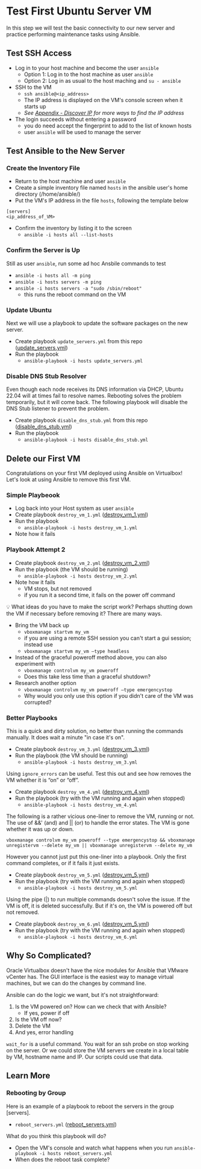 # Test First Ubuntu Server VM
In this step we will test the basic connectivity to our new server and practice performing maintenance tasks using Ansible.

## Test SSH Access
- Log in to your host machine and become the user `ansible`
  - Option 1: Log in to the host machine as user `ansible`
  - Option 2: Log in as usual to the host maching and `su - ansible`
- SSH to the VM
  - `ssh ansible@<ip_address>`
  - The IP address is displayed on the VM's console screen when it starts up
  - *See [Appendix - Discover IP](Appendix_Discover_IP.md) for more ways to find the IP address*
- The login succeeds without entering a password
  - you do need accept the fingerprint to add to the list of known hosts
  - user `ansible` will be used to manage the server

## Test Ansible to the New Server
### Create the Inventory File
- Return to the host machine and user `ansible`
- Create a simple inventory file named `hosts` in the ansible user's home directory (/home/ansible/)
- Put the VM's IP address in the file `hosts`, following the template below
~~~~
[servers]
<ip_address_of_VM>
~~~~
- Confirm the inventory by listing it to the screen
  - `ansible -i hosts all --list-hosts`

### Confirm the Server is Up
Still as user `ansible`, run some ad hoc Ansbile commands to test
- `ansible -i hosts all -m ping`
- `ansible -i hosts servers -m ping`
- `ansible -i hosts servers -a "sudo /sbin/reboot"`
  - this runs the reboot command on the VM

### Update Ubuntu
Next we will use a playbook to update the software packages on the new server.
- Create playbook `update_servers.yml` from this repo ([update_servers.yml](update_servers.yml))
- Run the playbook
  - `ansible-playbook -i hosts update_servers.yml`
 
### Disable DNS Stub Resolver
Even though each node receives its DNS information via DHCP, Ubuntu 22.04 will at times fail to resolve names. Rebooting solves the problem temporarily, but it will come back. The following playbook will disable the DNS Stub listener to prevent the problem.

- Create playbook `disable_dns_stub.yml` from this repo ([disable_dns_stub.yml](disable_dns_stub.yml))
- Run the playbook
  - `ansible-playbook -i hosts disable_dns_stub.yml`

## Delete our First VM
Congratulations on your first VM deployed using Ansible on Virtualbox! Let's look at using Ansible to remove this first VM.

### Simple Playbeook
- Log back into your Host system as user `ansible`
- Create playbook `destroy_vm_1.yml` ([destroy_vm_1.yml](destroy_vm_1.yml))
- Run the playbook
  - `ansible-playbook -i hosts destroy_vm_1.yml`
- Note how it fails

### Playbook Attempt 2
- Create playbook `destroy_vm_2.yml` ([destroy_vm_2.yml](destroy_vm_2.yml))
- Run the playbook (the VM should be running)
  - `ansible-playbook -i hosts destroy_vm_2.yml`
- Note how it fails
  - VM stops, but not removed
  - if you run it a second time, it fails on the power off command

💡 What ideas do you have to make the script work? Perhaps shutting down the VM if necessary before removing it? There are many ways.

- Bring the VM back up
  -  `vboxmanage startvm my_vm`
  -  if you are using a remote SSH session you can't start a gui session; instead use
    -  `vboxmanage startvm my_vm –type headless`
- Instead of the graceful poweroff method above, you can also experiment with
  - `vboxmanage controlvm my_vm poweroff`
  - Does this take less time than a graceful shutdown?
- Research another option
  - `vboxmanage controlvm my_vm poweroff –type emergencystop`
  - Why would you only use this option if you didn't care of the VM was corrupted?

### Better Playbooks
This is a quick and dirty solution, no better than running the commands manually. It does wait a minute "in case it's on".
- Create playbook `destroy_vm_3.yml` ([destroy_vm_3.yml](destroy_vm_3.yml))
- Run the playbook (the VM should be running)
  - `ansible-playbook -i hosts destroy_vm_3.yml`

Using `ignore_errors` can be useful. Test this out and see how removes the VM whether it is “on” or “off”.
- Create playbook `destroy_vm_4.yml` ([destroy_vm_4.yml](destroy_vm_4.yml))
- Run the playbook (try with the VM running and again when stopped)
  - `ansible-playbook -i hosts destroy_vm_4.yml`

The following is a rather vicious one-liner to remove the VM, running or not. The use of &&' (and) and || (or) to handle the error states. The VM is gone whether it was up or down.
~~~~
vboxmanage controlvm my_vm poweroff --type emergencystop && vboxmanage unregistervm --delete my_vm || vboxmanage unregistervm --delete my_vm
~~~~
However you cannot just put this one-liner into a playbook. Only the first command completes, or if it fails it just exists.
- Create playbook `destroy_vm_5.yml` ([destroy_vm_5.yml](destroy_vm_5.yml))
- Run the playbook (try with the VM running and again when stopped)
  - `ansible-playbook -i hosts destroy_vm_5.yml`

Using the pipe (|) to run multiple commands doesn't solve the issue. If the VM is off, it is deleted successfully. But if it's on, the VM is powered off but not removed.
- Create playbook `destroy_vm_6.yml` ([destroy_vm_5.yml](destroy_vm_6.yml))
- Run the playbook (try with the VM running and again when stopped)
  - `ansible-playbook -i hosts destroy_vm_6.yml`

## Why So Complicated?
Oracle Virtualbox doesn't have the nice modules for Ansible that VMware vCenter has. The GUI interface is the easiest way to manage virtual machines, but we can do the changes by command line.

Ansible can do the logic we want, but it's not straightforward:
1. Is the VM powered on? How can we check that with Ansible?
    - If yes, power if off
2. Is the VM off now?
3. Delete the VM
4. And yes, error handling

`wait_for` is a useful command. You wait for an ssh probe on stop working on the server. Or we could store the VM servers we create in a local table by VM, hostname name and IP. Our scripts could use that data.

## Learn More
### Rebooting by Group
Here is an example of a playbook to reboot the servers in the group [servers].
- `reboot_servers.yml` ([reboot_servers.yml](reboot_servers.yml))

What do you think this playbook will do?
- Open the VM's console and watch what happens when you run `ansible-playbook -i hosts reboot_servers.yml`
- When does the reboot task complete?
